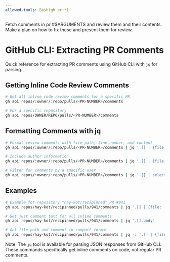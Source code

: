 ```yaml
---
allowed-tools: Bash(gh pr:*)
---
```


Fetch comments in pr #$ARGUMENTS and review them and their contents. Make a plan on how to fix these and present them for review.

# GitHub CLI: Extracting PR Comments

Quick reference for extracting PR comments using GitHub CLI with `jq` for parsing.

## Getting Inline Code Review Comments

```bash
# Get all inline code review comments for a specific PR
gh api repos/:owner/:repo/pulls/<PR-NUMBER>/comments

# For a specific repository
gh api repos/OWNER/REPO/pulls/<PR-NUMBER>/comments
```

## Formatting Comments with jq

```bash
# Format review comments with file path, line number, and content
gh api repos/:owner/:repo/pulls/<PR-NUMBER>/comments | jq '.[] | {file: .path, line: .line, comment: .body}'

# Include author information
gh api repos/:owner/:repo/pulls/<PR-NUMBER>/comments | jq '.[] | {file: .path, line: .line, comment: .body, author: .user.login}'

# Filter for comments by a specific user
gh api repos/:owner/:repo/pulls/<PR-NUMBER>/comments | jq '.[] | select(.user.login == "username") | {file: .path, line: .line, comment: .body}'
```

## Examples

```bash
# Example for repository "hay-kot/recipinned" PR #941
gh api repos/hay-kot/recipinned/pulls/941/comments | jq '.[] | {file: .path, line: .line, comment: .body}'

# Get just comment text for all inline comments
gh api repos/hay-kot/recipinned/pulls/941/comments | jq '.[].body'

# Get file path and comment in compact format
gh api repos/hay-kot/recipinned/pulls/941/comments | jq -c '.[] | {file: .path, comment: .body}'
```

Note: The `jq` tool is available for parsing JSON responses from GitHub CLI. These commands specifically get inline comments on code, not regular PR comments.
